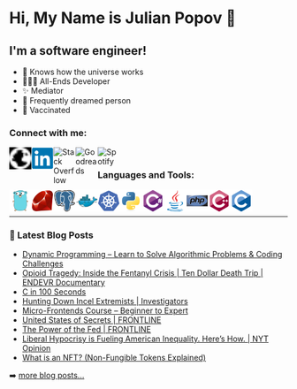 # Hi, My Name is Julian Popov 👋 

## I'm a software engineer!

- 🔭 Knows how the universe works
- 🧑🏻‍💻 All-Ends Developer
- ✨ Mediator
- 💭 Frequently dreamed person
- 💉 Vaccinated

### Connect with me:

[<img align="left" alt="anonymous.bg" width="40px" src="https://raw.githubusercontent.com/iconic/open-iconic/master/svg/globe.svg" style="-webkit-filter: invert(100%); filter: invert(100%);"/>][website]
[<img align="left" alt="LinkedIn" width="40px" src="https://github.com/devicons/devicon/blob/master/icons/linkedin/linkedin-original.svg" />][linkedin]
[<img align="left" alt="Stack Overflow" width="40px" src="https://cdn.jsdelivr.net/npm/simple-icons@v3/icons/stackoverflow.svg" />][stackoverflow]
[<img align="left" alt="Goodreads" width="40px" src="https://cdn.jsdelivr.net/npm/simple-icons@v3/icons/goodreads.svg" />][goodreads]
[<img align="left" alt="Spotify" width="40px" src="https://cdn.jsdelivr.net/npm/simple-icons@v3/icons/spotify.svg" />][spotify]

<br />

### Languages and Tools:

[<img align="left" alt="Go" width="40px" src="https://github.com/devicons/devicon/blob/master/icons/go/go-original.svg" />][go]
[<img align="left" alt="Ruby" width="40px" src="https://github.com/devicons/devicon/blob/master/icons/ruby/ruby-original.svg" />][ruby]
[<img align="left" alt="PostgreSQL" width="40px" src="https://github.com/devicons/devicon/blob/master/icons/postgresql/postgresql-original.svg" />][postgresql]
[<img align="left" alt="Docker" width="40px" src="https://github.com/devicons/devicon/blob/master/icons/docker/docker-original.svg" />][docker]
[<img align="left" alt="Kubernetes" width="40px" src="https://github.com/devicons/devicon/blob/master/icons/kubernetes/kubernetes-plain.svg" />][kubernetes]
[<img align="left" alt="Python" width="40px" src="https://github.com/devicons/devicon/blob/master/icons/python/python-original.svg" />][python]
[<img align="left" alt="C#" width="40px" src="https://github.com/devicons/devicon/blob/master/icons/csharp/csharp-original.svg" />][csharp]
[<img align="left" alt="Java" width="40px" src="https://github.com/devicons/devicon/blob/master/icons/java/java-original.svg" />][java]
[<img align="left" alt="PHP" width="40px" src="https://github.com/devicons/devicon/blob/master/icons/php/php-original.svg" />][php]
[<img align="left" alt="C++" width="40px" src="https://github.com/devicons/devicon/blob/master/icons/cplusplus/cplusplus-original.svg" />][cpp]
[<img align="left" alt="C" width="40px" src="https://github.com/devicons/devicon/blob/master/icons/c/c-original.svg" />][c]

<br />
<br />

---

### 📕 Latest Blog Posts

<!-- BLOG-POST-LIST:START -->
- [Dynamic Programming – Learn to Solve Algorithmic Problems &amp; Coding Challenges](https://blog.anonymous.bg/2021/11/13/dynamic-programming-learn-to-solve-algorithmic-problems-coding-challenges/)
- [Opioid Tragedy: Inside the Fentanyl Crisis | Ten Dollar Death Trip | ENDEVR Documentary](https://blog.anonymous.bg/2021/11/12/opioid-tragedy-inside-the-fentanyl-crisis-ten-dollar-death-trip-endevr-documentary/)
- [C in 100 Seconds](https://blog.anonymous.bg/2021/11/12/c-in-100-seconds/)
- [Hunting Down Incel Extremists | Investigators](https://blog.anonymous.bg/2021/11/12/hunting-down-incel-extremists-investigators/)
- [Micro-Frontends Course – Beginner to Expert](https://blog.anonymous.bg/2021/11/12/micro-frontends-course-beginner-to-expert/)
- [United States of Secrets | FRONTLINE](https://blog.anonymous.bg/2021/11/12/united-states-of-secrets-frontline/)
- [The Power of the Fed | FRONTLINE](https://blog.anonymous.bg/2021/11/12/the-power-of-the-fed-frontline/)
- [Liberal Hypocrisy is Fueling American Inequality. Here’s How. | NYT Opinion](https://blog.anonymous.bg/2021/11/12/liberal-hypocrisy-is-fueling-american-inequality-heres-how-nyt-opinion/)
- [What is an NFT? &lpar;Non-Fungible Tokens Explained&rpar;](https://blog.anonymous.bg/2021/11/12/what-is-an-nft-non-fungible-tokens-explained/)
<!-- BLOG-POST-LIST:END -->

➡️ [more blog posts...][blog]

[website]: https://anonymous.bg/
[linkedin]: https://www.linkedin.com/in/julianpopov/
[stackoverflow]: https://stackoverflow.com/users/44537/julian-popov
[goodreads]: https://www.goodreads.com/review/list/2622629-ju?shelf=read&view=covers
[spotify]: https://open.spotify.com/user/ju

[go]: https://golang.org/
[ruby]: https://www.ruby-lang.org/
[postgresql]: https://www.postgresql.org/
[docker]: https://www.docker.com/
[kubernetes]: https://kubernetes.io/
[python]: https://www.python.org/
[csharp]: https://docs.microsoft.com/en-us/dotnet/csharp/
[java]: https://www.java.com/
[php]: https://www.php.net/
[cpp]: https://isocpp.org/
[c]: https://www.iso.org/standard/74528.html

[blog]: https://blog.anonymous.bg/
